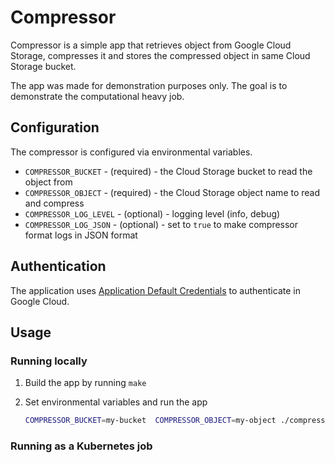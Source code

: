 # Compressor

Compressor is a simple app that retrieves object from Google Cloud Storage,
compresses it and stores the compressed object in same Cloud Storage bucket.

The app was made for demonstration purposes only.
The goal is to demonstrate the computational heavy job.

## Configuration

The compressor is configured via environmental variables.

* `COMPRESSOR_BUCKET` - (required) - the Cloud Storage bucket to read the object from
* `COMPRESSOR_OBJECT` - (required) - the Cloud Storage object name to read and compress
* `COMPRESSOR_LOG_LEVEL` - (optional) - logging level (info, debug)
* `COMPRESSOR_LOG_JSON` - (optional) - set to `true` to make compressor format logs in JSON format

## Authentication

The application uses [Application Default Credentials](https://cloud.google.com/docs/authentication/application-default-credentials)
to authenticate in Google Cloud.

## Usage

### Running locally

1. Build the app by running `make`
2. Set environmental variables and run the app

   ```sh
   COMPRESSOR_BUCKET=my-bucket  COMPRESSOR_OBJECT=my-object ./compressor
   ```

### Running as a Kubernetes job

